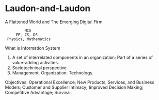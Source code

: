 # Laudon-and-Laudon
A Flattened World and The Emerging Digital Firm

             MIS
         EE, CS, DS
     Physics, Mathematics

What is Information System
1. A set of interrelated components in an organization; Part of a series of value-adding activities.
2. Sociotechnical perspective.
3. Management. Organization. Technology.

Objectives: Operational Excellence; New Products, Services, and Business Models; Customer and Supplier Intimacy; Improved Decision Making; Competitive Advantage; Survival.
